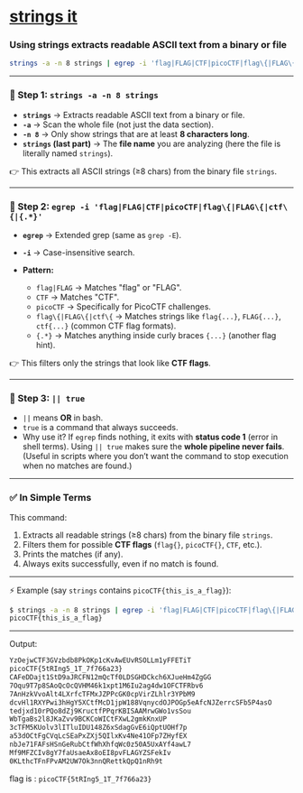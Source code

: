 # [strings it](https://play.picoctf.org/practice/challenge/37)

### Using strings extracts readable ASCII text from a binary or file

```bash
strings -a -n 8 strings | egrep -i 'flag|FLAG|CTF|picoCTF|flag\{|FLAG\{|ctf\{|{.*}' || true
```

---

### 🔹 Step 1: `strings -a -n 8 strings`

* **`strings`** → Extracts readable ASCII text from a binary or file.
* **`-a`** → Scan the whole file (not just the data section).
* **`-n 8`** → Only show strings that are at least **8 characters long**.
* **`strings` (last part)** → The **file name** you are analyzing (here the file is literally named `strings`).

👉 This extracts all ASCII strings (≥8 chars) from the binary file `strings`.

---

### 🔹 Step 2: `egrep -i 'flag|FLAG|CTF|picoCTF|flag\{|FLAG\{|ctf\{|{.*}'`

* **`egrep`** → Extended grep (same as `grep -E`).
* **`-i`** → Case-insensitive search.
* **Pattern:**

  * `flag|FLAG` → Matches "flag" or "FLAG".
  * `CTF` → Matches "CTF".
  * `picoCTF` → Specifically for PicoCTF challenges.
  * `flag\{|FLAG\{|ctf\{` → Matches strings like `flag{...}`, `FLAG{...}`, `ctf{...}` (common CTF flag formats).
  * `{.*}` → Matches anything inside curly braces `{...}` (another flag hint).

👉 This filters only the strings that look like **CTF flags**.

---

### 🔹 Step 3: `|| true`

* `||` means **OR** in bash.
* `true` is a command that always succeeds.
* Why use it?
  If `egrep` finds nothing, it exits with **status code 1** (error in shell terms).
  Using `|| true` makes sure the **whole pipeline never fails**.
  (Useful in scripts where you don’t want the command to stop execution when no matches are found.)

---

### ✅ In Simple Terms

This command:

1. Extracts all readable strings (≥8 chars) from the binary file `strings`.
2. Filters them for possible **CTF flags** (`flag{}`, `picoCTF{}`, `CTF`, etc.).
3. Prints the matches (if any).
4. Always exits successfully, even if no match is found.

---

⚡ Example (say `strings` contains `picoCTF{this_is_a_flag}`):

```bash
$ strings -a -n 8 strings | egrep -i 'flag|FLAG|CTF|picoCTF|flag\{|FLAG\{|ctf\{|{.*}' || true
picoCTF{this_is_a_flag}
```

---

Output:


```bash
YzOejwCTF3GVzbdb8PkOKp1cKvAwEUvRSOLLm1yFFETiT
picoCTF{5tRIng5_1T_7f766a23}
CAFeDDajt1StD9aJRCFN12mQcTf0LDSGHDCkch6XJueHm4ZgGG
7Oqu9T7p8SAoQcOcQVHM46k1xpt1M6Iu2ag4dw1OFCTFRbv6
7AnHzkVvoAlt4LXrfcTFMxJZPPcGK0cpVirZLhlr3YPbM9
dcvHl1RXYPwi3hHgY5XCtfMcD1jpW188VqnycdOJPOGp5eAfcNJZerrcSFb5P4asO
tedjxd10rPQo8dZj9KructfPPqrKBISAAMrwGWo1vsSou
WbTgaBs2l8JKaZvv9BCKCoWICtFXwL2gmkKnxUP
3cTFM5KUolv3lITluIDU148Z6xSdagGvE6iQptUOHf7p
a53dOCtFgCVqLcSEaPxZXj5QIlxKv4Ne41OFp7ZHyfEX
nbJe71FAFsHSnGeRubCtfWhXhfqWc0z50A5UxAYf4awL7
Mf9MFZCIv8gY7faUsaeAx8oEI8pvFLAGYZSFekIv
0KLthcTFnFPvAM2UW7Ok3nnQRettkQpQ1nRh9t
```
flag is : `picoCTF{5tRIng5_1T_7f766a23}`

